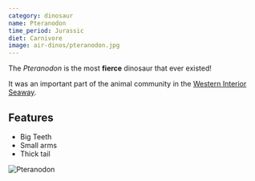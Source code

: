 ```yaml
---
category: dinosaur
name: Pteranodon
time_period: Jurassic
diet: Carnivore
image: air-dinos/pteranodon.jpg
---
```


The *Pteranodon* is the most **fierce** dinosaur that ever existed!

 It was an important part of the animal community in the [Western Interior Seaway](http://en.wikipedia.org/wiki/Western_Interior_Seaway).

## Features

- Big Teeth
- Small arms
- Thick tail

![Pteranodon](http://www.ucmp.berkeley.edu/museum/public/pingens.gif)